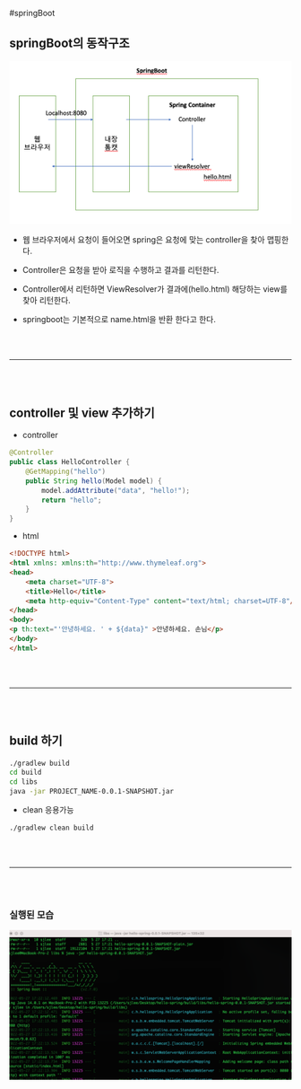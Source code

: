 #springBoot

## springBoot의 동작구조

![](images/springBoot1.png)

- 웹 브라우저에서 요청이 들어오면 spring은 요청에 맞는 controller을 찾아 맵핑한다.

- Controller은 요청을 받아 로직을 수행하고 결과를 리턴한다.

- Controller에서 리턴하면 ViewResolver가 결과에(hello.html) 해당하는 view를 찾아 리턴한다.

- springboot는 기본적으로 name.html을 반환 한다고 한다.

<br/><br/>

---

<br/><br/>

## controller 및 view 추가하기

- controller

```java
@Controller
public class HelloController {
    @GetMapping("hello")
    public String hello(Model model) {
        model.addAttribute("data", "hello!");
        return "hello";
    }
}
```

- html

```html
<!DOCTYPE html>
<html xmlns: xmlns:th="http://www.thymeleaf.org">
<head>
    <meta charset="UTF-8">
    <title>Hello</title>
    <meta http-equiv="Content-Type" content="text/html; charset=UTF-8"/>
</head>
<body>
<p th:text="'안녕하세요. ' + ${data}" >안녕하세요. 손님</p>
</body>
</html>
```

<br/><br/>

---

<br/><br/>

## build 하기

```bash
./gradlew build
cd build
cd libs
java -jar PROJECT_NAME-0.0.1-SNAPSHOT.jar
```

- clean 응용가능

```bash
./gradlew clean build
```

<br/><br/>

---

<br/><br/>

### 실행된 모습

![](images/springBoot2.png)
